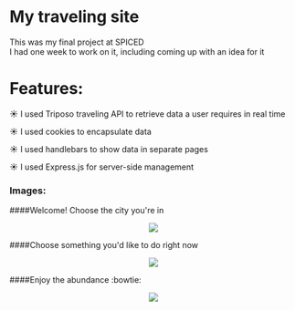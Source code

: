 # My traveling site

This was my final project at SPICED <br />
I had one week to work on it, including coming up with an idea for it



# Features:

:sunny: I used Triposo traveling API to retrieve data a user requires in real time

:sunny: I used cookies to encapsulate data

:sunny: I used handlebars to show data in separate pages

:sunny: I used Express.js for server-side management



### Images:

####Welcome! Choose the city you're in
<p align="center"><img src="imgsForGithub/img1.png"></p>

####Choose something you'd like to do right now
<p align="center"><img src="imgsForGithub/img2.png"></p>

####Enjoy the abundance :bowtie:
<p align="center"><img src="imgsForGithub/img3.png"></p>
